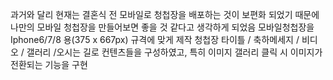 과거와 달리 현재는 결혼식 전 모바일로 청첩장을 배포하는 것이 보편화 되었기 때문에 나만의 모바일 청첩장을 만들어보면 좋을 것 같다고 생각하게 되었음
모바일청첩장을 Iphone6/7/8 용(375 x 667px) 규격에 맞게 제작
청첩장 타이틀 / 축하메세지 / 비디오 / 갤러리 /오시는 길로 컨텐츠들을 구성하였고, 특히 이미지 갤러리 클릭 시 이미지가 전환되는 기능을 구현
